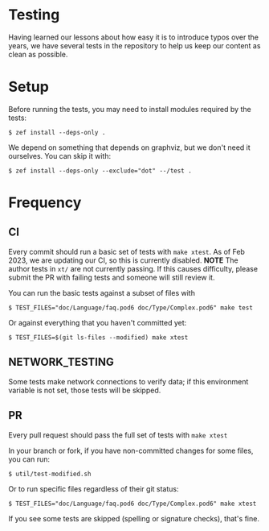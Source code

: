 # Testing

Having learned our lessons about how easy it is to introduce typos over the years,
we have several tests in the repository to help us keep our content as clean as
possible.

# Setup

Before running the tests, you may need to install modules required by the tests:

```
$ zef install --deps-only .
```

We depend on something that depends on graphviz, but we don't need it ourselves.
You can skip it with:

```
$ zef install --deps-only --exclude="dot" --/test .
```

# Frequency

## CI

Every commit should run a basic set of tests with `make xtest`. As of Feb 2023, we
are updating our CI, so this is currently disabled. **NOTE** The author tests in `xt/`
are not currently passing. If this causes difficulty, please submit the PR with
failing tests and someone will still review it.

You can run the basic tests against a subset of files with

```
$ TEST_FILES="doc/Language/faq.pod6 doc/Type/Complex.pod6" make test
```

Or against everything that you haven't committed yet:
```
$ TEST_FILES=$(git ls-files --modified) make xtest
```

## NETWORK_TESTING

Some tests make network connections to verify data; if this environment variable is not
set, those tests will be skipped.

## PR

Every pull request should pass the full set of tests with `make xtest`

In your branch or fork, if you have non-committed changes for some files, you can run:

```
$ util/test-modified.sh
```

Or to run specific files regardless of their git status:

```
$ TEST_FILES="doc/Language/faq.pod6 doc/Type/Complex.pod6" make xtest
```

If you see some tests are skipped (spelling or signature checks), that's fine.

